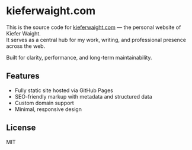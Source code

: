 # kieferwaight.com

This is the source code for [kieferwaight.com](https://kieferwaight.com) — the personal website of Kiefer Waight.  
It serves as a central hub for my work, writing, and professional presence across the web.

Built for clarity, performance, and long-term maintainability.

## Features

- Fully static site hosted via GitHub Pages
- SEO-friendly markup with metadata and structured data
- Custom domain support
- Minimal, responsive design

## License

MIT
